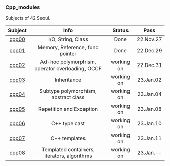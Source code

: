 ### Cpp_modules
Subjects of 42 Seoul.

| Subject           | Info                                              | Status     | Pass      |
|            :-:    |            :-:                                    |    :-:     |    :-:    | 
| [cpp00](./CPP00/) | I/O, String, Class                                | Done       | 22.Nov.27 |
| [cpp01](./CPP01/) | Memory, Reference, func pointer                   | Done       | 22.Dec.29 |
| [cpp02](./CPP02/) | Ad-hoc polymorphism, operator overloading, OCCF   | working on | 22.Dec.31 |
| [cpp03](./CPP03/) | Inheritance                                       | working on | 23.Jan.02 |
| [cpp04](./CPP04/) | Subtype polymorphism, abstract class              | working on | 23.Jan.04 |
| [cpp05](./CPP05/) | Repetition and Exception                          | working on | 23.Jan.08 |
| [cpp06](./CPP06/) | C++ type cast                                     | working on | 23.Jan.10 |
| [cpp07](./CPP07/) | C++ templates                                     | working on | 23.Jan.11 |
| [cpp08](./CPP08/) | Templated containers, iterators, algorithms       | working on | 23.Jan.-- |
